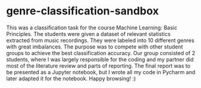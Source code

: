 # genre-classification-sandbox

This was a classification task for the course Machine Learning: Basic Principles. The students were given a dataset of relevant statistics extracted from music recordings. They were labeled into 10 different genres with great imbalances. The purpose was to compete with other student groups to achieve the best classification accuracy. Our group consisted of 2 students, where I was largely responsible for the coding and my partner did most of the literature review and parts of reporting. The final report was to be presented as a Jupyter notebook, but I wrote all my code in Pycharm and later adapted it for the notebook. Happy browsing! :)
